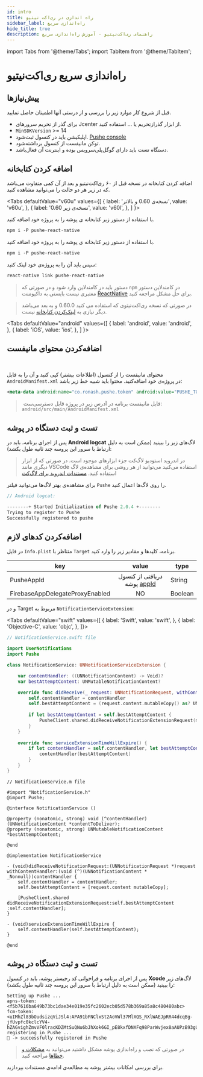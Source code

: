 ```yaml
---
id: intro
title: راه اندازی در ری‌اکت نیتیو
sidebar_label: راه‌اندازی سریع
hide_title: true
description: راهنمای ری‌اکت‌نیتیو - آموزش راه‌اندازی سریع
---
```


import Tabs from '@theme/Tabs';
import TabItem from '@theme/TabItem';

# راه‌اندازی سریع ری‌اکت‌نیتیو


## پیش‌نیازها

قبل از شروع کار موارد زیر را بررسی و از درستی آنها اطمینان حاصل نمایید.

- برای گذر از تحریم سرور‌های Jcenter از ابزار گذرازتحریم یا ... استفاده کنید.
- `MinSDKVersion` >= 14
- اپلیکیشن باید در کنسول ثبت‌شود. [Pushe console](https://console.pushe.co)
- توکن مانیفست از کنسول برداشته‌شود.
- دستگاه تست باید دارای گوگل‌پلی‌سرویس بوده و اینترنت آن فعال‌باشد.

## اضافه کردن کتابخانه

اضافه کردن کتابخانه در نسخه قبل از ۶۰ ری‌اکت‌نیتیو و بعد از آن کمی متفاوت می‌باشد که در زیر هر دو حالت را می‌توانید مشاهده کنید.

<Tabs
  defaultValue="v60u"
  values={[
    { label: 'نسخه‌ی 0.60 و بالاتر', value: 'v60u', },
    { label: 'نسخه‌ی زیر 0.60', value: 'v60l', },
  ]
}>

<TabItem value="v60u">

با استفاده از دستور زیر کتابخانه ی پوشه را به پروژه خود اضافه کنید.

```js
npm i -P pushe-react-native
```

</TabItem>

<TabItem value="v60l">

با استفاده از دستور زیر کتابخانه ی پوشه را به پروژه خود اضافه کنید.

```js
npm i -P pushe-react-native
```

سپس باید آن‌ را به پروژه‌ی خود لینک کنید:

```js
react-native link pushe-react-native
```

</TabItem>

</Tabs>

> دستور باید در کامندلاین وارد شود و در صورتی که `npm` در کامندلاین دستور معتبری نیست بایستی به داکیومنت [ReactNative](https://facebook.github.io/react-native/docs/getting-started) برای حل مشکل مراجعه کنید.

> در صورتی که نسخه ری‌اکت‌نیتو‌ی که استفاده می کنید 0.60.0 و به بعد می‌باشد دیگر نیازی به [لینک‌کردن کتابخانه](https://facebook.github.io/react-native/blog/2019/07/03/version-60#native-modules-are-now-autolinked) نیست.

<Tabs
  defaultValue="android"
  values={[
    { label: 'android', value: 'android', },
    { label: 'iOS', value: 'ios', },
  ]
}>

<TabItem value="android">

## اضافه‌کردن محتوای مانیفست

<br />

محتوای مانیفست را از کنسول (اطلاعات بیشتر) کپی‌ کنید و آ‌ن را به فایل `AndroidManifest.xml` در پروژه‌ی خود اضافه‌کنید. محتوا باید شبیه خط زیر باشد:

```xml
<meta-data android:name="co.ronash.pushe.token" android:value="PUSHE_TOKEN"/>
```

>‌ فایل مانیفست برنامه در آدرس زیر در پروژه قابل دسترسی‌ست: `android/src/main/AndroidManifest.xml`



## تست و ثبت دستگاه در پوشه

پس از اجرای برنامه، باید در **Android logcat** لاگ‌های زیر را ببینید (ممکن است به دلیل ارتباط با سرور این پروسه چند ثانیه طول بکشد):

> در اندروید استودیو لاگ‌کت جزء ابزارهای موجود است. در صورتی که از ابزار دیگری مانند VSCode استفاده‌ می‌کنید می‌توانید از هر روشی برای مشاهده‌ی لاگ استفاده کنید. [مستندات اندروید برای لاگ‌کت](https://developer.android.com/studio/command-line/logcat)

برای مشاهده‌ی بهتر لاگ‌ها می‌توانید فیلتر `Pushe` را روی لاگ‌ها اعمال کنید.

```js
// Android logcat:

--------+ Started Initialization of Pushe 2.0.4 +--------
Trying to register to Pushe
Successfully registered to pushe
```

</TabItem>

<TabItem value="ios">

## اضافه‌کردن کد‌های لازم

در فایل `Info.plist` متناظر با `Target` برنامه، کلید‌ها و مقادیر زیر را وارد کنید.

<div dir='ltr'>

| key | value | type |
|--|:--:|--|
|PusheAppId|دریافتی از کنسول پوشه [appId](/docs/ios/extra/pushe/how-to-get-pushe-app-id)|String|
|FirebaseAppDelegateProxyEnabled|NO|Boolean|

</div>

و در Target مربوط به `NotificationServiceExtension`:

<Tabs
  defaultValue="swift"
  values={[
    { label: 'Swift', value: 'swift', },
    { label: 'Objective-C', value: 'objc', },
  ]}>

<TabItem value="swift">

```swift
// NotificationService.swift file

import UserNotifications
import Pushe

class NotificationService: UNNotificationServiceExtension {

    var contentHandler: ((UNNotificationContent) -> Void)?
    var bestAttemptContent: UNMutableNotificationContent?

    override func didReceive(_ request: UNNotificationRequest, withContentHandler contentHandler: @escaping (UNNotificationContent) -> Void) {
        self.contentHandler = contentHandler
        self.bestAttemptContent = (request.content.mutableCopy() as? UNMutableNotificationContent)
        
        if let bestAttemptContent = self.bestAttemptContent {
            PusheClient.shared.didReceiveNotificationExtensionRequest(mutableContent: bestAttemptContent, contentHandler: contentHandler)
        }
    }
    
    override func serviceExtensionTimeWillExpire() {
        if let contentHandler = self.contentHandler, let bestAttemptContent =  self.bestAttemptContent {
            contentHandler(bestAttemptContent)
        }
    }
}
```

</TabItem>

<TabItem value="objc">

```objc
// NotificationService.m file

#import "NotificationService.h"
@import Pushe;

@interface NotificationService ()

@property (nonatomic, strong) void (^contentHandler)(UNNotificationContent *contentToDeliver);
@property (nonatomic, strong) UNMutableNotificationContent *bestAttemptContent;

@end

@implementation NotificationService

- (void)didReceiveNotificationRequest:(UNNotificationRequest *)request withContentHandler:(void (^)(UNNotificationContent * _Nonnull))contentHandler { 
    self.contentHandler = contentHandler;
    self.bestAttemptContent = [request.content mutableCopy];
    
    [PusheClient.shared didReceiveNotificationExtensionRequest:self.bestAttemptContent :self.contentHandler];
}

- (void)serviceExtensionTimeWillExpire {
    self.contentHandler(self.bestAttemptContent);
}

@end
```

</TabItem>

</Tabs>

## تست و ثبت دستگاه در پوشه

پس از اجرای برنامه و فراخوانی کد رجیستر پوشه، باید در کنسول **Xcode** لاگ‌های زیر را ببینید (ممکن است به دلیل ارتباط با سرور این پروسه چند ثانیه طول بکشد):

```
Setting up Pushe ...
apns-token:<f5b7616ba649b73bc1dae34e019e35fc2602ecb05d578b369a85a8c480480abc>
fcm-token:<uIMhZl83bOudsizqViJSl4:APA91bFNClxSt2AoVWl37MlXQS_RXlWAEJpRR44dcqBg-jfUvpfc0kclcYV4-hZAGvighZmvVF0lracKDZMtSuQNu6bJhXok6GI_pE8kxfDNXFq98ParWvjex8aAUPzB93gUQn0SKLBU>
registering in Pushe ...
📗 -> successfully registered in Pushe
```

</TabItem>

</Tabs>

> در صورتی که نصب و راه‌اندازی پوشه مشکل داشتید می‌توانید به [مشکلات و خطاها](/docs/react-native/rn-errors) مراجعه کنید.

برای بررسی امکانات بیشتر پوشه به مطالعه‌ی ادامه‌ی مستندات بپردازید.